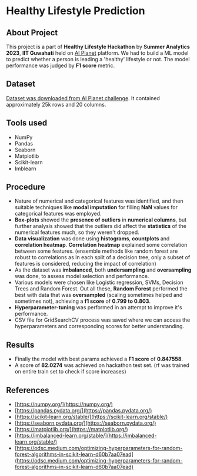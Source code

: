 # Healthy Lifestyle Prediction

## About Project
This project is a part of **Healthy Lifestyle Hackathon** by **Summer Analytics 2023**, **IIT Guwahati** held on [AI Planet](https://aiplanet.com/challenges) platform. We had to build a ML model to predict whether a person is leading a 'healthy' lifestyle or not. The model performance was judged by **F1 score** metric.

## Dataset
[Dataset was downloaded from AI Planet challenge](https://aiplanet.com/challenges/347/healthy-life-style-hackathon-by-iit-guwahati-d7ac6059/overview/about). It contained approximately 25k rows and 20 columns.

## Tools used
+ NumPy
+ Pandas
+ Seaborn
+ Matplotlib
+ Scikit-learn
+ Imblearn

## Procedure
+ Nature of numerical and categorical features was identified, and then suitable techniques like **modal imputation** for filling **NaN** values for categorical features was employed.
+ **Box-plots** showed the **presence of outliers** in **numerical columns**, but further analysis showed that the outliers did affect the **statistics** of the numerical features much, so they weren't dropped.
+ **Data visualization** was done using **histograms**, **countplots** and **correlation heatmap**. **Correlation heatmap** explained some correlation between some features. (ensemble methods like random forest are robust to correlations as In each split of a decision tree, only a subset of features is considered, reducing the impact of correlation)
+ As the dataset was **imbalanced**, both **undersampling** and **oversampling** was done, to assess model selection and performance.
+ Various models were chosen like Logistic regression, SVMs, Decision Trees and Random Forest. Out all these, **Random Forest** performed the best with data that was **oversampled** (scaling sometimes helped and sometimes not), achieving a **f1 score** of **0.799 to 0.803**.
+ **Hyperparameter-tuning** was performed in an attempt to improve it's performance.
+ CSV file for GridSearchCV process was saved where we can access the hyperparameters and corresponding scores for better understanding.

## Results
+ Finally the model with best params achieved a **F1 score** of **0.847558**.
+ A score of **82.0274** was achieved on hackathon test set. (rf was trained on entire train set to check if score increases)

## References
+ [https://numpy.org/](https://numpy.org/)
+ [https://pandas.pydata.org/](https://pandas.pydata.org/)
+ [https://scikit-learn.org/stable/](https://scikit-learn.org/stable/)
+ [https://seaborn.pydata.org/](https://seaborn.pydata.org/)
+ [https://matplotlib.org/](https://matplotlib.org/)
+ [https://imbalanced-learn.org/stable/](https://imbalanced-learn.org/stable/)
+ [https://odsc.medium.com/optimizing-hyperparameters-for-random-forest-algorithms-in-scikit-learn-d60b7aa07ead](https://odsc.medium.com/optimizing-hyperparameters-for-random-forest-algorithms-in-scikit-learn-d60b7aa07ead)